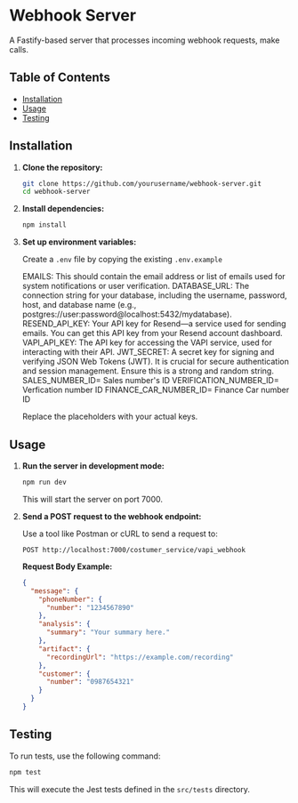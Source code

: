 # Webhook Server

A Fastify-based server that processes incoming webhook requests, make calls.

## Table of Contents

- [Installation](#installation)
- [Usage](#usage)
- [Testing](#testing)


## Installation

1. **Clone the repository:**

   ```bash
   git clone https://github.com/yourusername/webhook-server.git
   cd webhook-server
   ```

2. **Install dependencies:**

   ```bash
   npm install
   ```

3. **Set up environment variables:**

   Create a `.env` file by copying the existing `.env.example`
   
   EMAILS: This should contain the email address or list of emails used for system notifications or user verification.
   DATABASE_URL: The connection string for your database, including the username, password, host, and database name (e.g., postgres://user:password@localhost:5432/mydatabase).
   RESEND_API_KEY: Your API key for Resend—a service used for sending emails. You can get this API key from your Resend account dashboard.
   VAPI_API_KEY: The API key for accessing the VAPI service, used for interacting with their API.
   JWT_SECRET: A secret key for signing and verifying JSON Web Tokens (JWT). It is crucial for secure authentication and session management. Ensure this is a strong and random string.
   SALES_NUMBER_ID= Sales number's ID
   VERIFICATION_NUMBER_ID= Verfication number ID
   FINANCE_CAR_NUMBER_ID= Finance Car number ID

   Replace the placeholders with your actual keys.

## Usage

1. **Run the server in development mode:**

   ```bash
   npm run dev
   ```

   This will start the server on port 7000.

2. **Send a POST request to the webhook endpoint:**

   Use a tool like Postman or cURL to send a request to:

   ```
   POST http://localhost:7000/costumer_service/vapi_webhook
   ```

   **Request Body Example:**

   ```json
   {
     "message": {
       "phoneNumber": {
         "number": "1234567890"
       },
       "analysis": {
         "summary": "Your summary here."
       },
       "artifact": {
         "recordingUrl": "https://example.com/recording"
       },
       "customer": {
         "number": "0987654321"
       }
     }
   }
   ```


## Testing

To run tests, use the following command:

```bash
npm test
```

This will execute the Jest tests defined in the `src/tests` directory.
